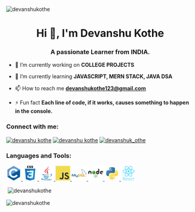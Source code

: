 <p align="left"> <img src="https://komarev.com/ghpvc/?username=devanshukothe&label=Profile%20views&color=0e75b6&style=flat" alt="devanshukothe" /> </p>
<h1 align="center">Hi 👋, I'm Devanshu Kothe</h1>
<h3 align="center">A passionate Learner from INDIA.</h3>

- 🔭 I’m currently working on **COLLEGE PROJECTS**

- 🌱 I’m currently learning **JAVASCRIPT, MERN STACK, JAVA DSA**

- 📫 How to reach me **devanshukothe123@gmail.com**

- ⚡ Fun fact **Each line of code, if it works, causes something to happen in the console.**

<h3 align="left">Connect with me:</h3>
<p align="left">
<a href="https://twitter.com/devanshu kothe" target="_blank"><img align="center" src="https://raw.githubusercontent.com/rahuldkjain/github-profile-readme-generator/master/src/images/icons/Social/twitter.svg" alt="devanshu kothe" height="30" width="40" /></a>
<a href="www.linkedin.com/in/devanshu-kothe" target="_blank"><img align="center" src="https://raw.githubusercontent.com/rahuldkjain/github-profile-readme-generator/master/src/images/icons/Social/linked-in-alt.svg" alt="devanshu kothe" height="30" width="40" /></a>
<a href="https://instagram.com/devanshuk_othe" target="_blank"><img align="center" src="https://raw.githubusercontent.com/rahuldkjain/github-profile-readme-generator/master/src/images/icons/Social/instagram.svg" alt="devanshuk_othe" height="30" width="40" /></a>
</p>

<h3 align="left">Languages and Tools:</h3>
<p align="left"> <a href="https://www.cprogramming.com/" target="_blank" rel="noreferrer"> <img src="https://raw.githubusercontent.com/devicons/devicon/master/icons/c/c-original.svg" alt="c" width="40" height="40"/> </a> <a href="https://www.w3schools.com/css/" target="_blank" rel="noreferrer"> <img src="https://raw.githubusercontent.com/devicons/devicon/master/icons/css3/css3-original-wordmark.svg" alt="css3" width="40" height="40"/> </a> <a href="https://www.java.com" target="_blank" rel="noreferrer"> <img src="https://raw.githubusercontent.com/devicons/devicon/master/icons/java/java-original.svg" alt="java" width="40" height="40"/> </a> <a href="https://developer.mozilla.org/en-US/docs/Web/JavaScript" target="_blank" rel="noreferrer"> <img src="https://raw.githubusercontent.com/devicons/devicon/master/icons/javascript/javascript-original.svg" alt="javascript" width="40" height="40"/> </a> <a href="https://www.mysql.com/" target="_blank" rel="noreferrer"> <img src="https://raw.githubusercontent.com/devicons/devicon/master/icons/mysql/mysql-original-wordmark.svg" alt="mysql" width="40" height="40"/> </a> <a href="https://nodejs.org" target="_blank" rel="noreferrer"> <img src="https://raw.githubusercontent.com/devicons/devicon/master/icons/nodejs/nodejs-original-wordmark.svg" alt="nodejs" width="40" height="40"/> </a> <a href="https://www.python.org" target="_blank" rel="noreferrer"> <img src="https://raw.githubusercontent.com/devicons/devicon/master/icons/python/python-original.svg" alt="python" width="40" height="40"/> </a> <a href="https://reactjs.org/" target="_blank" rel="noreferrer"> <img src="https://raw.githubusercontent.com/devicons/devicon/master/icons/react/react-original-wordmark.svg" alt="react" width="40" height="40"/> </a> </p>
<p>&nbsp;<img align="center" src="https://github-readme-stats.vercel.app/api?username=devanshukothe&show_icons=true&locale=en" alt="devanshukothe" /></p>

<p><img align="center" src="https://github-readme-streak-stats.herokuapp.com/?user=devanshukothe&" alt="devanshukothe" /></p>
